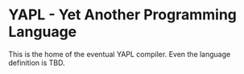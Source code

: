# YAPL - Yet Another Programming Language

This is the home of the eventual YAPL compiler. Even the language definition is TBD.
